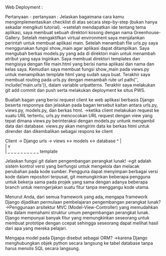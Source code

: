 Web Deployment :

Pertanyaan - pertanyaan :
Jelaskan bagaimana cara kamu mengimplementasikan checklist di atas secara step-by-step (bukan hanya sekadar mengikuti tutorial).
->setelah mendapatkan ide tentang tema aplikasi, saya membuat sebuah direktori kosong dengan nama Greenhouse-Gallery. Setelah mengaktifkan
virtual environment saya menjalankan perintah untuk membuat aplikasi main. Setelah menambah file urls.py saya menggunakan fungsi show_main
agar aplikasi dapat ditampilkan. Saya mengubah berkas models.py yang ada di direktori main untuk menambah atribut yang saya inginkan.
Saya membuat direktori templates dan mengisiya dengan file main.html yang berisi nama aplikasi dan nama dan kelas saya. Kemudian saya membuat fungsi
show_main pada views.py untuk menampilkan template html yang sudah saya buat. Terakhir saya membuat routing pada urls.py dengan menambah rute url
path('', include('main.urls')), dalam variable urlpatterns. Terakhir saya melakukan git add commit dan push serta melakukan deployment ke situs PWS.

Buatlah bagan yang berisi request client ke web aplikasi berbasis Django beserta responnya dan jelaskan pada bagan tersebut kaitan antara urls.py, views.py, models.py, dan berkas html.
->ketika client melakukan request ke suatu URL tertentu, urls.py mencocokan URL request dengan view yang tepat dimana views.py 
berinteraksi dengan models.py untunk mengambil data dari database. views.py akan mengirim data ke berkas html untuk dirender dan dikembalikan
sebagai respons ke client

Client -> Django urls -> views <-> models <-> database
  ^                         |        
  |                         v             
  | _ _ _ _ _ _ _ _ _ _ template

Jelaskan fungsi git dalam pengembangan perangkat lunak!
->git adalah sistem kontrol versi yang berfungsi untuk mengelola dan melacak perubahan pada kode sumber. Pengguna dapat menyimpan berbagai
versi kode dalam repositori terpusat, git memungkinkan beberapa pengguna untuk bekerja sama pada projek yang sama dengan adanya beberapa branch
untuk menngerjakan suatu fitur tanpa menggangu kode utama.

Menurut Anda, dari semua framework yang ada, mengapa framework Django dijadikan permulaan pembelajaran pengembangan perangkat lunak?
->Penggunaan arsitektur MVC (Model-View-Controller) yang memudahkan kita dalam memahami struktur umum pengembangan perangkat lunak.
Django mempunyai banyak fitur yang memungkinkan seseorang untuk membuat prototipe dengan ccepat sehingga seseorang dapat melihat hasil dari
apa yang mereka pelajari.

Mengapa model pada Django disebut sebagai ORM?
->karena Django menghubungkan objek python secara langsung ke tabel database tanpa harus menulis SQL secara langsung.